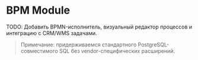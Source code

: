 # BPM Module

TODO: Добавить BPMN-исполнитель, визуальный редактор процессов и интеграцию с CRM/WMS задачами.

> Примечание: придерживаемся стандартного PostgreSQL-совместимого SQL без vendor-специфических расширений.
